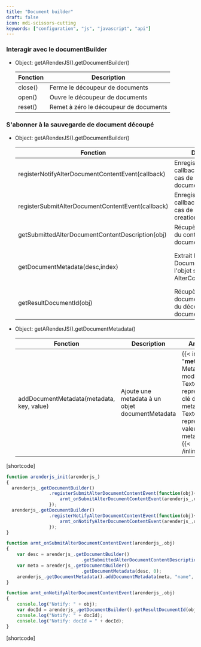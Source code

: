 ```yaml
---
title: "Document builder"
draft: false
icon: mdi-scissors-cutting
keywords: ["configuration", "js", "javascript", "api"]
---
```


### Interagir avec le documentBuilder

- Object: getARenderJS().getDocumentBuilder()

    | Fonction | Description                            |
    | -------- | -------------------------------------- |
    | close()  | Ferme le découpeur de documents        |
    | open()   | Ouvre le découpeur de documents        |
    | reset()  | Remet à zéro le découpeur de documents |

### S'abonner à la sauvegarde de document découpé

- Object: getARenderJS().getDocumentBuilder()

    | Fonction                                          | Description                                                                           | Arguments                                                                                                                                   |
    | ------------------------------------------------- | ------------------------------------------------------------------------------------- | ------------------------------------------------------------------------------------------------------------------------------------------- |
    | registerNotifyAlterDocumentContentEvent(callback) | Enregistre une fonction callback à appeler en cas de sauvegarde d'un document découpé | **callback:** La fonction callback à appeler                                                                                                |
    | registerSubmitAlterDocumentContentEvent(callback) | Enregistre une fonction callback à appeler en cas de demande de creation de document  | **callback:** La fonction callback à appeler                                                                                                |
    | getSubmittedAlterDocumentContentDescription(obj)  | Récupère la description du contenu du document modifié                                | **obj:** l'objet SubmitAlterDocumentContentEvent source                                                                                     |
    | getDocumentMetadata(desc,index)                   | Extrait l'object DocumentMetadata de l'objet source AlterContentDescription           | {{< inlineList "**desc:** AlterContentDescription;**index:** index du document dont le documentMetadata sera extrait">}}{{< /inlineList>}}  |
    | getResultDocumentId(obj)                          | Récupère le documentId qui résulte du découpage de document                           | **obj:** l'événement qui a été envoyé lorsque l'opération altercontent a été effectuée                                                      |


- Object: getARenderJS().getDocumentMetadata()

    | Fonction                                          | Description                                                | Arguments                                                                                                                                                                        |
    | ------------------------------------------------- | ---------------------------------------------------------- | -------------------------------------------------------------------------------------------------------------------------------------------------------------------------------- |
    | addDocumentMetadata(metadata, key, value)         | Ajoute une metadata à un objet documentMetadata            | {{< inlineList "**metadata:** Metadata à modifier;**key:** Texte représentant la clé de la metadata;**value:** Texte représentant la valeur de la metadata">}}{{< /inlineList>}} |

[shortcode]

``` javascript
function arenderjs_init(arenderjs_)
{
  arenderjs_.getDocumentBuilder()
                .registerSubmitAlterDocumentContentEvent(function(obj){
                    armt_onSubmitAlterDocumentContentEvent(arenderjs_,obj);
                });
  arenderjs_.getDocumentBuilder()
                .registerNotifyAlterDocumentContentEvent(function(obj){
                    armt_onNotifyAlterDocumentContentEvent(arenderjs_,obj);
                });
}

function armt_onSubmitAlterDocumentContentEvent(arenderjs_,obj)
{
    var desc = arenderjs_.getDocumentBuilder()
                            .getSubmittedAlterDocumentContentDescription(obj);
    var meta = arenderjs_.getDocumentBuilder()
                            .getDocumentMetadata(desc, 0);
    arenderjs_.getDocumentMetadata().addDocumentMetadata(meta, "name", "value");
}

function armt_onNotifyAlterDocumentContentEvent(arenderjs_,obj)
{
    console.log("Notify: " + obj);
    var docId = arenderjs_.getDocumentBuilder().getResultDocumentId(obj);
    console.log("Notify: " + docId);
    console.log("Notify: docId = " + docId);
}
```

[shortcode]